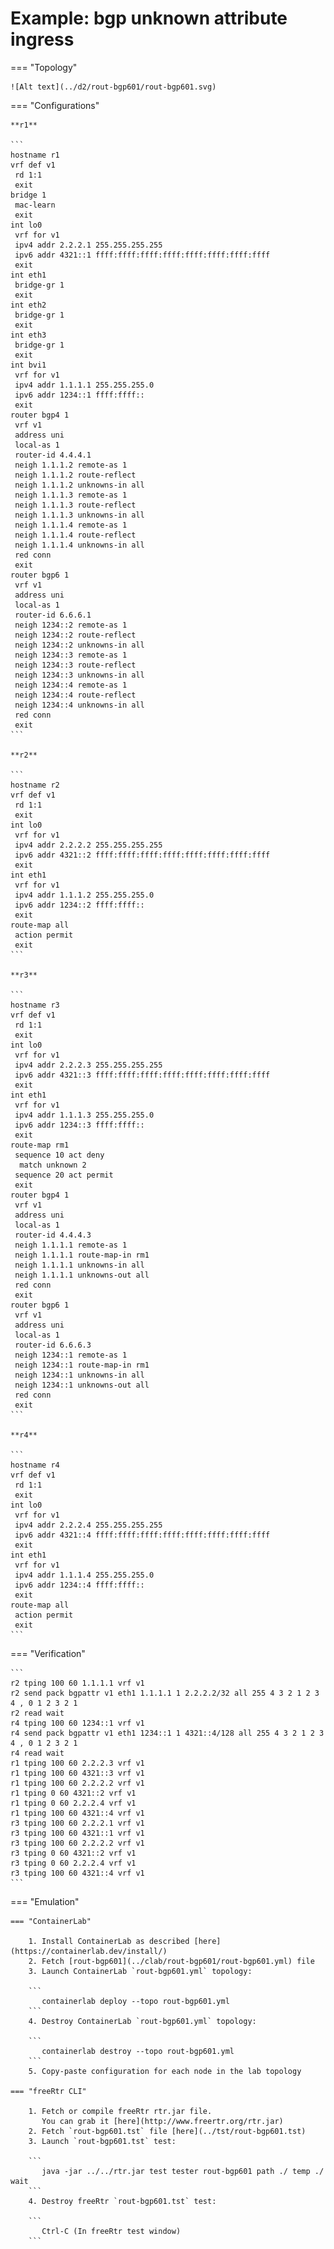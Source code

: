 # Example: bgp unknown attribute ingress

=== "Topology"

    ![Alt text](../d2/rout-bgp601/rout-bgp601.svg)

=== "Configurations"

    **r1**

    ```
    hostname r1
    vrf def v1
     rd 1:1
     exit
    bridge 1
     mac-learn
     exit
    int lo0
     vrf for v1
     ipv4 addr 2.2.2.1 255.255.255.255
     ipv6 addr 4321::1 ffff:ffff:ffff:ffff:ffff:ffff:ffff:ffff
     exit
    int eth1
     bridge-gr 1
     exit
    int eth2
     bridge-gr 1
     exit
    int eth3
     bridge-gr 1
     exit
    int bvi1
     vrf for v1
     ipv4 addr 1.1.1.1 255.255.255.0
     ipv6 addr 1234::1 ffff:ffff::
     exit
    router bgp4 1
     vrf v1
     address uni
     local-as 1
     router-id 4.4.4.1
     neigh 1.1.1.2 remote-as 1
     neigh 1.1.1.2 route-reflect
     neigh 1.1.1.2 unknowns-in all
     neigh 1.1.1.3 remote-as 1
     neigh 1.1.1.3 route-reflect
     neigh 1.1.1.3 unknowns-in all
     neigh 1.1.1.4 remote-as 1
     neigh 1.1.1.4 route-reflect
     neigh 1.1.1.4 unknowns-in all
     red conn
     exit
    router bgp6 1
     vrf v1
     address uni
     local-as 1
     router-id 6.6.6.1
     neigh 1234::2 remote-as 1
     neigh 1234::2 route-reflect
     neigh 1234::2 unknowns-in all
     neigh 1234::3 remote-as 1
     neigh 1234::3 route-reflect
     neigh 1234::3 unknowns-in all
     neigh 1234::4 remote-as 1
     neigh 1234::4 route-reflect
     neigh 1234::4 unknowns-in all
     red conn
     exit
    ```

    **r2**

    ```
    hostname r2
    vrf def v1
     rd 1:1
     exit
    int lo0
     vrf for v1
     ipv4 addr 2.2.2.2 255.255.255.255
     ipv6 addr 4321::2 ffff:ffff:ffff:ffff:ffff:ffff:ffff:ffff
     exit
    int eth1
     vrf for v1
     ipv4 addr 1.1.1.2 255.255.255.0
     ipv6 addr 1234::2 ffff:ffff::
     exit
    route-map all
     action permit
     exit
    ```

    **r3**

    ```
    hostname r3
    vrf def v1
     rd 1:1
     exit
    int lo0
     vrf for v1
     ipv4 addr 2.2.2.3 255.255.255.255
     ipv6 addr 4321::3 ffff:ffff:ffff:ffff:ffff:ffff:ffff:ffff
     exit
    int eth1
     vrf for v1
     ipv4 addr 1.1.1.3 255.255.255.0
     ipv6 addr 1234::3 ffff:ffff::
     exit
    route-map rm1
     sequence 10 act deny
      match unknown 2
     sequence 20 act permit
     exit
    router bgp4 1
     vrf v1
     address uni
     local-as 1
     router-id 4.4.4.3
     neigh 1.1.1.1 remote-as 1
     neigh 1.1.1.1 route-map-in rm1
     neigh 1.1.1.1 unknowns-in all
     neigh 1.1.1.1 unknowns-out all
     red conn
     exit
    router bgp6 1
     vrf v1
     address uni
     local-as 1
     router-id 6.6.6.3
     neigh 1234::1 remote-as 1
     neigh 1234::1 route-map-in rm1
     neigh 1234::1 unknowns-in all
     neigh 1234::1 unknowns-out all
     red conn
     exit
    ```

    **r4**

    ```
    hostname r4
    vrf def v1
     rd 1:1
     exit
    int lo0
     vrf for v1
     ipv4 addr 2.2.2.4 255.255.255.255
     ipv6 addr 4321::4 ffff:ffff:ffff:ffff:ffff:ffff:ffff:ffff
     exit
    int eth1
     vrf for v1
     ipv4 addr 1.1.1.4 255.255.255.0
     ipv6 addr 1234::4 ffff:ffff::
     exit
    route-map all
     action permit
     exit
    ```

=== "Verification"

    ```
    r2 tping 100 60 1.1.1.1 vrf v1
    r2 send pack bgpattr v1 eth1 1.1.1.1 1 2.2.2.2/32 all 255 4 3 2 1 2 3 4 , 0 1 2 3 2 1
    r2 read wait
    r4 tping 100 60 1234::1 vrf v1
    r4 send pack bgpattr v1 eth1 1234::1 1 4321::4/128 all 255 4 3 2 1 2 3 4 , 0 1 2 3 2 1
    r4 read wait
    r1 tping 100 60 2.2.2.3 vrf v1
    r1 tping 100 60 4321::3 vrf v1
    r1 tping 100 60 2.2.2.2 vrf v1
    r1 tping 0 60 4321::2 vrf v1
    r1 tping 0 60 2.2.2.4 vrf v1
    r1 tping 100 60 4321::4 vrf v1
    r3 tping 100 60 2.2.2.1 vrf v1
    r3 tping 100 60 4321::1 vrf v1
    r3 tping 100 60 2.2.2.2 vrf v1
    r3 tping 0 60 4321::2 vrf v1
    r3 tping 0 60 2.2.2.4 vrf v1
    r3 tping 100 60 4321::4 vrf v1
    ```

=== "Emulation"

    === "ContainerLab"

        1. Install ContainerLab as described [here](https://containerlab.dev/install/)  
        2. Fetch [rout-bgp601](../clab/rout-bgp601/rout-bgp601.yml) file  
        3. Launch ContainerLab `rout-bgp601.yml` topology:  

        ```
           containerlab deploy --topo rout-bgp601.yml  
        ```
        4. Destroy ContainerLab `rout-bgp601.yml` topology:  

        ```
           containerlab destroy --topo rout-bgp601.yml  
        ```
        5. Copy-paste configuration for each node in the lab topology

    === "freeRtr CLI"

        1. Fetch or compile freeRtr rtr.jar file.  
           You can grab it [here](http://www.freertr.org/rtr.jar)  
        2. Fetch `rout-bgp601.tst` file [here](../tst/rout-bgp601.tst)  
        3. Launch `rout-bgp601.tst` test:  

        ```
           java -jar ../../rtr.jar test tester rout-bgp601 path ./ temp ./ wait
        ```
        4. Destroy freeRtr `rout-bgp601.tst` test:  

        ```
           Ctrl-C (In freeRtr test window)
        ```

